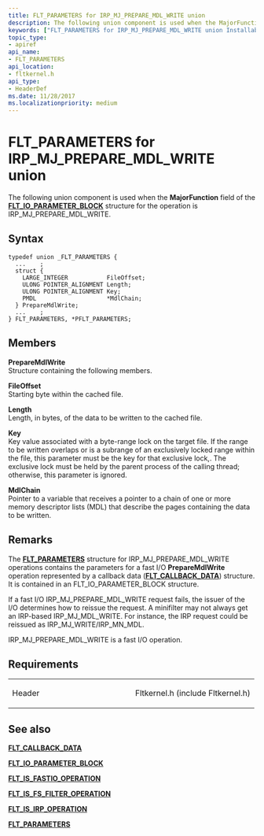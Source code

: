 ```yaml
---
title: FLT_PARAMETERS for IRP_MJ_PREPARE_MDL_WRITE union
description: The following union component is used when the MajorFunction field of the FLT\_IO\_PARAMETER\_BLOCK structure for the operation is IRP\_MJ\_PREPARE\_MDL\_WRITE.
keywords: ["FLT_PARAMETERS for IRP_MJ_PREPARE_MDL_WRITE union Installable File System Drivers", "FLT_PARAMETERS union Installable File System Drivers", "PFLT_PARAMETERS union pointer Installable File System Drivers"]
topic_type:
- apiref
api_name:
- FLT_PARAMETERS
api_location:
- fltkernel.h
api_type:
- HeaderDef
ms.date: 11/28/2017
ms.localizationpriority: medium
---
```


# FLT\_PARAMETERS for IRP\_MJ\_PREPARE\_MDL\_WRITE union


The following union component is used when the **MajorFunction** field of the [**FLT\_IO\_PARAMETER\_BLOCK**](/windows-hardware/drivers/ddi/fltkernel/ns-fltkernel-_flt_io_parameter_block) structure for the operation is IRP\_MJ\_PREPARE\_MDL\_WRITE.

## Syntax

```ManagedCPlusPlus
typedef union _FLT_PARAMETERS {
  ...    ;
  struct {
    LARGE_INTEGER           FileOffset;
    ULONG POINTER_ALIGNMENT Length;
    ULONG POINTER_ALIGNMENT Key;
    PMDL                    *MdlChain;
  } PrepareMdlWrite;
  ...    ;
} FLT_PARAMETERS, *PFLT_PARAMETERS;
```

## Members

**PrepareMdlWrite**  
Structure containing the following members.

**FileOffset**  
Starting byte within the cached file.

**Length**  
Length, in bytes, of the data to be written to the cached file.

**Key**  
Key value associated with a byte-range lock on the target file. If the range to be written overlaps or is a subrange of an exclusively locked range within the file, this parameter must be the key for that exclusive lock,. The exclusive lock must be held by the parent process of the calling thread; otherwise, this parameter is ignored.

**MdlChain**  
Pointer to a variable that receives a pointer to a chain of one or more memory descriptor lists (MDL) that describe the pages containing the data to be written.

## Remarks

The [**FLT\_PARAMETERS**](/windows-hardware/drivers/ddi/fltkernel/ns-fltkernel-_flt_parameters) structure for IRP\_MJ\_PREPARE\_MDL\_WRITE operations contains the parameters for a fast I/O **PrepareMdlWrite** operation represented by a callback data ([**FLT\_CALLBACK\_DATA**](/windows-hardware/drivers/ddi/fltkernel/ns-fltkernel-_flt_callback_data)) structure. It is contained in an FLT\_IO\_PARAMETER\_BLOCK structure.

If a fast I/O IRP\_MJ\_PREPARE\_MDL\_WRITE request fails, the issuer of the I/O determines how to reissue the request. A minifilter may not always get an IRP-based IRP\_MJ\_MDL\_WRITE. For instance, the IRP request could be reissued as IRP\_MJ\_WRITE/IRP\_MN\_MDL.

IRP\_MJ\_PREPARE\_MDL\_WRITE is a fast I/O operation.

## Requirements

<table>
<colgroup>
<col width="50%" />
<col width="50%" />
</colgroup>
<tbody>
<tr class="odd">
<td align="left"><p>Header</p></td>
<td align="left">Fltkernel.h (include Fltkernel.h)</td>
</tr>
</tbody>
</table>

## See also


[**FLT\_CALLBACK\_DATA**](/windows-hardware/drivers/ddi/fltkernel/ns-fltkernel-_flt_callback_data)

[**FLT\_IO\_PARAMETER\_BLOCK**](/windows-hardware/drivers/ddi/fltkernel/ns-fltkernel-_flt_io_parameter_block)

[**FLT\_IS\_FASTIO\_OPERATION**](/windows-hardware/drivers/ddi/index)

[**FLT\_IS\_FS\_FILTER\_OPERATION**](/previous-versions/ff544648(v=vs.85))

[**FLT\_IS\_IRP\_OPERATION**](/previous-versions/ff544654(v=vs.85))

[**FLT\_PARAMETERS**](/windows-hardware/drivers/ddi/fltkernel/ns-fltkernel-_flt_parameters)

 

